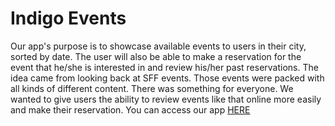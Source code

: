 # Indigo Events
Our app's purpose is to showcase available events to users in their city, sorted by date. The user will also be
able to make a reservation for the event that he/she is interested in and review his/her past
reservations. The idea came from looking back at SFF events. Those events were packed
with all kinds of different content. There was something for everyone. We wanted to give
users the ability to review events like that online more easily and make their reservation.
You can access our app [HERE](https://gentle-lily-81316e.netlify.app)
